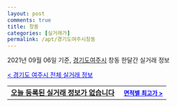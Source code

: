 ```yaml
---
layout: post
comments: true
title: 창동
categories: [실거래가]
permalink: /apt/경기도여주시창동
---
```


2021년 09월 06일 기준, <a href="/apt/경기도여주시">경기도여주시</a> 창동 한달간 실거래 정보

<a style="color: blue;" href="/apt/경기도여주시">< 경기도 여주시 전체 실거래 정보</a>
<!---- start ---->
<table>
  <tr>
    <td colspan="4" style="font-weight: bold;"><a href="/apt/경기도여주시창동{name_without_space}">오늘 등록된 실거래 정보가 없습니다</a> &nbsp;&nbsp;&nbsp; <a style="color: blue; font-size: smaller;" href="/apt/경기도여주시창동{name_without_space}">면적별 최고가 ></a></td>
  </tr>
    
</table>
<!---- end ---->
    